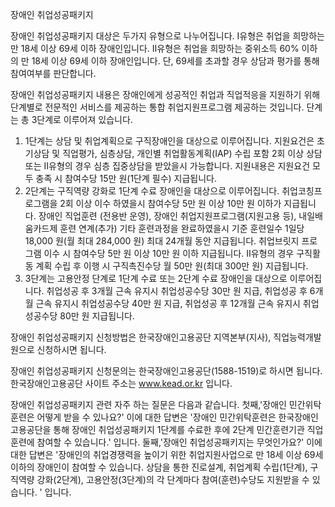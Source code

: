 장애인 취업성공패키지

장애인 취업성공패키지 대상은 두가지 유형으로 나누어집니다.
Ⅰ유형은 취업을 희망하는 만 18세 이상 69세 이하 장애인입니다.
Ⅱ유형은 취업을 희망하는 중위소득 60% 이하의 만 18세 이상 69세 이하 장애인입니다.
단, 69세를 초과할 경우 상담과 평가를 통해 참여여부를 판단합니다.

장애인 취업성공패키지 내용은 장애인에게 성공적인 취업과 직업적응을 지원하기 위해 단계별로 전문적인 서비스를 제공하는 통합 취업지원프로그램 제공하는 것입니다. 단계는 총 3단계로 이루어져 있습니다.
1. 1단계는 상담 및 취업계획으로 구직장애인을 대상으로 이루어집니다. 지원요건은 초기상담 및 직업평가, 심층상담, 개인별 취업활동계획(IAP) 수립 포함 2회 이상 상담 또는 Ⅱ유형의 경우 심층 집중상담을 받았을시 가능합니다. 지원내용은 지원요건 모두 충족 시 참여수당 15만 원(1단계 필수) 지급됩니다.
2. 2단계는 구직역량 강화로 1단계 수료 장애인을 대상으로 이루어집니다. 취업코칭프로그램을 2회 이상 이수 하였을시 참여수당 5만 원 이상 10만 원 이하가 지급됩니다. 
장애인 직업훈련 (전용반 운영), 장애인 취업지원프로그램(지원고용 등), 내일배움카드제 훈련 연계(추가) 기타 훈련과정을 완료하였을시 기준 훈련일수 1일당 18,000 원(월 최대 284,000 원) 최대 24개월 동안 지급됩니다.
취업브릿지 프로그램 이수 시  참여수당 5만 원 이상 10만 원 이하 지급됩니다.
Ⅱ유형의 경우 구직활동 계획 수립 후 이행 시 구직촉진수당 월 50만 원(최대 300만 원) 지급됩니다.
3. 3단계는 고용안정 단계로 1단계 수료 또는 2단계 수료 장애인을 대상으로 이루어집니다. 취업성공 후 3개월 근속 유지시 취업성공수당 30만 원 지급, 취업성공 후 6개월 근속 유지시 취업성공수당 40만 원 지급, 취업성공 후 12개월 근속 유지시 취업성공수당 80만 원 지급됩니다. 

장애인 취업성공패키지 신청방법은 한국장애인고용공단 지역본부(지사), 직업능력개발원으로 신청하시면 됩니다.

장애인 취업성공패키지 신청문의는 한국장애인고용공단(1588-1519)로 하시면 됩니다.
한국장애인고용공단 사이트 주소는 www.kead.or.kr 입니다.

장애인 취업성공패키지 관련 자주 하는 질문은 다음과 같습니다.
첫째,'장애인 민간위탁훈련은 어떻게 받을 수 있나요?' 이에 대한 답변은 '장애인 민간위탁훈련은 한국장애인고용공단을 통해 장애인 취업성공패키지 1단계를 수료한 후에 2단계 민간훈련기관 직업훈련에 참여할 수 있습니다.' 입니다.
둘째,'장애인 취업성공패키지는 무엇인가요?' 이에 대한 답변은 '장애인의 취업경쟁력을 높이기 위한 취업지원사업으로 만 18세 이상 69세 이하의 장애인이 참여할 수 있습니다. 상담을 통한 진로설계, 취업계획 수립(1단계), 구직역량 강화(2단계), 고용안정(3단계)의 각 단계마다 참여(훈련)수당도 지원받을 수 있습니다.
' 입니다.